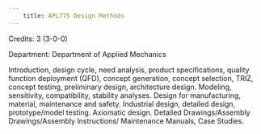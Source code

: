 ```yaml
---
    title: APL775 Design Methods
---
```

Credits: 3 (3-0-0)

Department: Department of Applied Mechanics

Introduction, design cycle, need analysis, product specifications, quality function deployment (QFD), concept generation, concept selection, TRIZ, concept testing, preliminary design, architecture design. Modeling, sensitivity, compatibility, stability analyses. Design for manufacturing, material, maintenance and safety. Industrial design, detailed design, prototype/model testing. Axiomatic design. Detailed Drawings/Assembly Drawings/Assembly Instructions/ Maintenance Manuals, Case Studies.